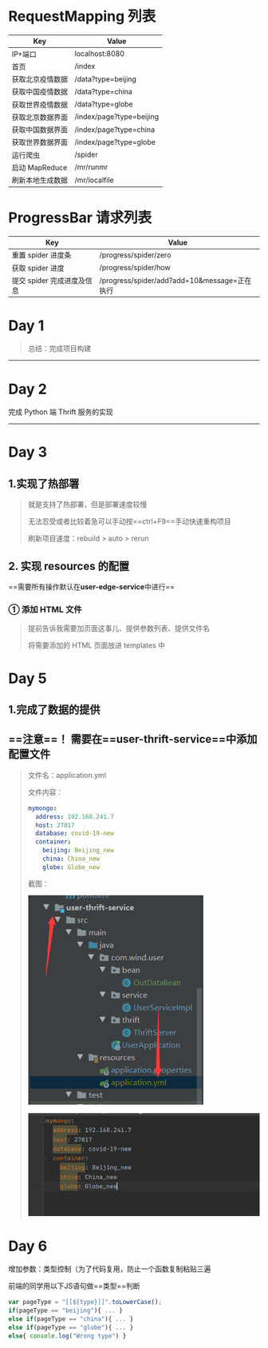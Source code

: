 # RequestMapping 列表

| Key              | Value                    |
| ---------------- | ------------------------ |
| IP+端口          | localhost:8080           |
| 首页             | /index                   |
| 获取北京疫情数据 | /data?type=beijing       |
| 获取中国疫情数据 | /data?type=china         |
| 获取世界疫情数据 | /data?type=globe         |
| 获取北京数据界面 | /index/page?type=beijing |
| 获取中国数据界面 | /index/page?type=china   |
| 获取世界数据界面 | /index/page?type=globe   |
| 运行爬虫         | /spider                  |
| 启动 MapReduce   | /mr/runmr                |
| 刷新本地生成数据 | /mr/localfile            |

# ProgressBar 请求列表

| Key                        | Value                                        |
| -------------------------- | -------------------------------------------- |
| 重置 spider 进度条         | /progress/spider/zero                        |
| 获取 spider 进度           | /progress/spider/how                         |
| 提交 spider 完成进度及信息 | /progress/spider/add?add=10&message=正在执行 |



# Day 1

> 总结：完成项目构建

---

# Day 2

完成 Python 端 Thrift 服务的实现

---

# Day 3

## 1.实现了热部署

> 就是支持了热部署，但是部署速度较慢
>
> 无法忍受或者比较着急可以手动按==ctrl+F9==手动快速重构项目
>
> 刷新项目速度：rebuild > auto > rerun

## 2. 实现 resources 的配置

==需要所有操作默认在**user-edge-service**中进行==

### ① 添加 HTML 文件

> 提前告诉我需要加页面这事儿、提供参数列表、提供文件名
>
> 将需要添加的 HTML 页面放进 templates 中



# Day 5

## 1.完成了数据的提供

## ==注意==！ 需要在==user-thrift-service==中添加配置文件

> 文件名：application.yml
>
> 文件内容：
>
> ```yml
> mymongo:
>   address: 192.168.241.7
>   host: 27017
>   database: covid-19-new
>   container:
>     beijing: Beijing_new
>     china: China_new
>     globe: Globe_new
> ```
>
> 截图：
>
> ![image-20200728123938535](img/image-20200728123938535.png)
>
> ![image-20200728123945513](img/image-20200728123945513.png)

# Day 6

增加参数：类型控制（为了代码复用，防止一个函数复制粘贴三遍

前端的同学用以下JS语句做==类型==判断

```javascript
var pageType = "[[${type}]]".toLowerCase();
if(pageType == "beijing"){ ... }
else if(pageType == "china"){ ... }
else if(pageType == "globe"){ ... }
else{ console.log("Wrong type") }
```

